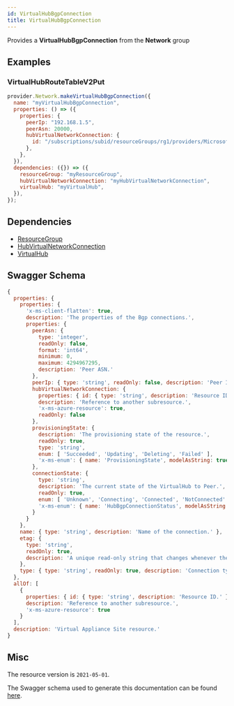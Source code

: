 ```yaml
---
id: VirtualHubBgpConnection
title: VirtualHubBgpConnection
---
```

Provides a **VirtualHubBgpConnection** from the **Network** group
## Examples
### VirtualHubRouteTableV2Put
```js
provider.Network.makeVirtualHubBgpConnection({
  name: "myVirtualHubBgpConnection",
  properties: () => ({
    properties: {
      peerIp: "192.168.1.5",
      peerAsn: 20000,
      hubVirtualNetworkConnection: {
        id: "/subscriptions/subid/resourceGroups/rg1/providers/Microsoft.Network/virtualHubs/hub1/hubVirtualNetworkConnections/hubVnetConn1",
      },
    },
  }),
  dependencies: ({}) => ({
    resourceGroup: "myResourceGroup",
    hubVirtualNetworkConnection: "myHubVirtualNetworkConnection",
    virtualHub: "myVirtualHub",
  }),
});

```
## Dependencies
- [ResourceGroup](../Resources/ResourceGroup.md)
- [HubVirtualNetworkConnection](../Network/HubVirtualNetworkConnection.md)
- [VirtualHub](../Network/VirtualHub.md)
## Swagger Schema
```js
{
  properties: {
    properties: {
      'x-ms-client-flatten': true,
      description: 'The properties of the Bgp connections.',
      properties: {
        peerAsn: {
          type: 'integer',
          readOnly: false,
          format: 'int64',
          minimum: 0,
          maximum: 4294967295,
          description: 'Peer ASN.'
        },
        peerIp: { type: 'string', readOnly: false, description: 'Peer IP.' },
        hubVirtualNetworkConnection: {
          properties: { id: { type: 'string', description: 'Resource ID.' } },
          description: 'Reference to another subresource.',
          'x-ms-azure-resource': true,
          readOnly: false
        },
        provisioningState: {
          description: 'The provisioning state of the resource.',
          readOnly: true,
          type: 'string',
          enum: [ 'Succeeded', 'Updating', 'Deleting', 'Failed' ],
          'x-ms-enum': { name: 'ProvisioningState', modelAsString: true }
        },
        connectionState: {
          type: 'string',
          description: 'The current state of the VirtualHub to Peer.',
          readOnly: true,
          enum: [ 'Unknown', 'Connecting', 'Connected', 'NotConnected' ],
          'x-ms-enum': { name: 'HubBgpConnectionStatus', modelAsString: true }
        }
      }
    },
    name: { type: 'string', description: 'Name of the connection.' },
    etag: {
      type: 'string',
      readOnly: true,
      description: 'A unique read-only string that changes whenever the resource is updated.'
    },
    type: { type: 'string', readOnly: true, description: 'Connection type.' }
  },
  allOf: [
    {
      properties: { id: { type: 'string', description: 'Resource ID.' } },
      description: 'Reference to another subresource.',
      'x-ms-azure-resource': true
    }
  ],
  description: 'Virtual Appliance Site resource.'
}
```
## Misc
The resource version is `2021-05-01`.

The Swagger schema used to generate this documentation can be found [here](https://github.com/Azure/azure-rest-api-specs/tree/main/specification/network/resource-manager/Microsoft.Network/stable/2021-05-01/virtualWan.json).
